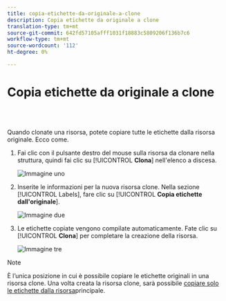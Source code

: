 ```yaml
---
title: copia-etichette-da-originale-a-clone
description: Copia etichette da originale a clone
translation-type: tm+mt
source-git-commit: 642fd57105afff1031f18883c5809206f136b7c6
workflow-type: tm+mt
source-wordcount: '112'
ht-degree: 0%

---
```



# Copia etichette da originale a clone

<br> 

Quando clonate una risorsa, potete copiare tutte le etichette dalla risorsa originale. Ecco come.

1. Fai clic con il pulsante destro del mouse sulla risorsa da clonare nella struttura, quindi fai clic su [!UICONTROL **Clona**] nell&#39;elenco a discesa.

   ![Immagine uno](/help/sky/assets/labels/copy-labels-from-original-to-clone/copy-labels-from-original-to-clone-1.jpg)

1. Inserite le informazioni per la nuova risorsa clone. Nella sezione [!UICONTROL Labels], fare clic su [!UICONTROL **Copia etichette dall&#39;originale**].

   ![Immagine due](/help/sky/assets/labels/copy-labels-from-original-to-clone/copy-labels-from-original-to-clone-2.jpg)

1. Le etichette copiate vengono compilate automaticamente. Fate clic su [!UICONTROL **Clona**] per completare la creazione della risorsa.

   ![Immagine tre](/help/sky/assets/labels/copy-labels-from-original-to-clone/copy-labels-from-original-to-clone-3.jpg)

>[!NOTE]
>
>È l’unica posizione in cui è possibile copiare le etichette originali in una risorsa clone. Una volta creata la risorsa clone, sarà possibile [copiare solo le etichette dalla risorsa](/help/sky/copy-labels-from-parent-to-child.md)principale.
